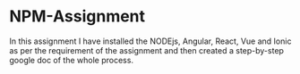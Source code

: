 # NPM-Assignment
In this assignment I have installed the NODEjs, Angular, React,  Vue and Ionic as per the requirement of the assignment and then created a step-by-step google doc of the whole process. 
